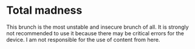 # Total madness
This brunch is the most unstable and insecure brunch of all. It is strongly not recommended to use it because there may be critical errors for the device. I am not responsible for the use of content from here.
